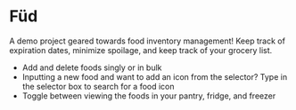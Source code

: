 # Füd 
A demo project geared towards food inventory management! Keep track of expiration dates, minimize spoilage, and keep track of your grocery list. 
* Add and delete foods singly or in bulk
* Inputting a new food and want to add an icon from the selector? Type in the selector box to search for a food icon
* Toggle between viewing the foods in your pantry, fridge, and freezer
